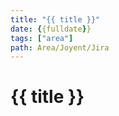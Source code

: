 ```yaml
---
title: "{{ title }}"
date: {{fulldate}}
tags: ["area"]
path: Area/Joyent/Jira 
---
```


# {{ title }}

